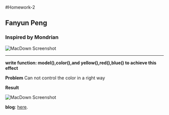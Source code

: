 #Homework-2
## Fanyun Peng
### Inspired by Mondrian
![MacDown Screenshot](file:///Users/pfy/Documents/Major/DT/2nd%20Semester/Openframeworks/蒙德里安.jpg)

****
**write function: model(),color(),and yellow(),red(),blue() to achieve this effect**

**Problem** Can not control the color in a right way

**Result**

![MacDown Screenshot](file:///Applications/of_v0.9.8_osx_release/apps/myApps/openframeworks/Homework2/result.png)

**blog**:
 [here](http://pengf603.wixsite.com/rebeccaportfolio/homework02).
